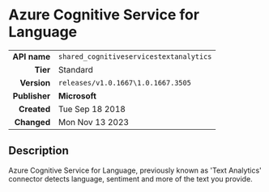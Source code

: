# Azure Cognitive Service for Language
| | |
|-:|-|
|**API name**|`shared_cognitiveservicestextanalytics`|
|**Tier**|Standard|
|**Version**|`releases/v1.0.1667\1.0.1667.3505`|
|**Publisher**|**Microsoft**|
|**Created**|Tue Sep 18 2018|
|**Changed**|Mon Nov 13 2023|

## Description
Azure Cognitive Service for Language, previously known as 'Text Analytics' connector detects language, sentiment and more of the text you provide.
